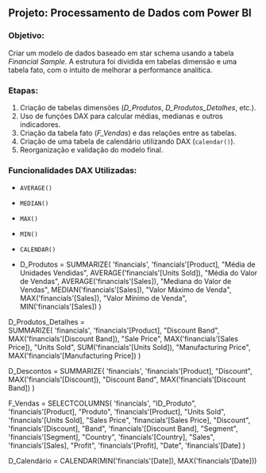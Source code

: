 ## Projeto: Processamento de Dados com Power BI

### Objetivo:
Criar um modelo de dados baseado em star schema usando a tabela *Financial Sample*. A estrutura foi dividida em tabelas dimensão e uma tabela fato, com o intuito de melhorar a performance analítica.

### Etapas:
1. Criação de tabelas dimensões (*D_Produtos*, *D_Produtos_Detalhes*, etc.).
2. Uso de funções DAX para calcular médias, medianas e outros indicadores.
3. Criação da tabela fato (*F_Vendas*) e das relações entre as tabelas.
4. Criação de uma tabela de calendário utilizando DAX (`calendar()`).
5. Reorganização e validação do modelo final.

### Funcionalidades DAX Utilizadas:
- `AVERAGE()`
- `MEDIAN()`
- `MAX()`
- `MIN()`
- `CALENDAR()`

- D_Produtos = 
SUMMARIZE(
    'financials',
    'financials'[Product],
    "Média de Unidades Vendidas", AVERAGE('financials'[Units Sold]),
    "Média do Valor de Vendas", AVERAGE('financials'[Sales]),
    "Mediana do Valor de Vendas", MEDIAN('financials'[Sales]),
    "Valor Máximo de Venda", MAX('financials'[Sales]),
    "Valor Mínimo de Venda", MIN('financials'[Sales])
)

D_Produtos_Detalhes =  
SUMMARIZE(
    'financials',
    'financials'[Product],
    "Discount Band", MAX('financials'[Discount Band]),
    "Sale Price", MAX('financials'[Sales Price]),
    "Units Sold", SUM('financials'[Units Sold]),
    "Manufacturing Price", MAX('financials'[Manufacturing Price])
)

D_Descontos = 
SUMMARIZE(
    'financials',
    'financials'[Product],
    "Discount", MAX('financials'[Discount]),
    "Discount Band", MAX('financials'[Discount Band])
)

F_Vendas = 
SELECTCOLUMNS(
    'financials',
    "ID_Produto", 'financials'[Product],
    "Produto", 'financials'[Product],
    "Units Sold", 'financials'[Units Sold],
    "Sales Price", 'financials'[Sales Price],
    "Discount", 'financials'[Discount],
    "Band", 'financials'[Discount Band],
    "Segment", 'financials'[Segment],
    "Country", 'financials'[Country],
    "Sales", 'financials'[Sales],
    "Profit", 'financials'[Profit],
    "Date", 'financials'[Date]
)

D_Calendário = CALENDAR(MIN('financials'[Date]), MAX('financials'[Date]))


